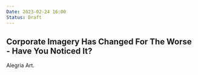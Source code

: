 ```yaml
---
Date: 2023-02-24 16:00
Status: Draft
---
```


## Corporate Imagery Has Changed For The Worse - Have You Noticed It?

Alegria Art.